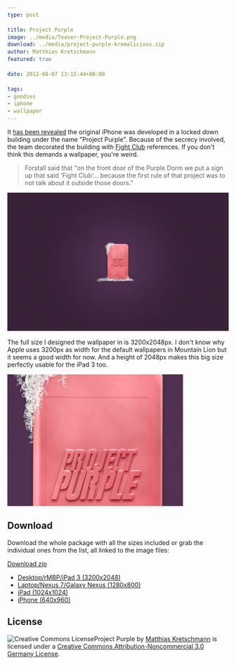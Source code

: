 ```yaml
---
type: post

title: Project Purple
image: ../media/Teaser-Project-Purple.png
download: ../media/project-purple-kremalicious.zip
author: Matthias Kretschmann
featured: true

date: 2012-08-07 13:15:44+00:00

tags:
- goodies
- iphone
- wallpaper
---
```


It [has been revealed](http://www.theverge.com/2012/8/3/3218846/schiller-forstall-fight-club-day-three-apple-samsung-trial/in/2971889) the original iPhone was developed in a locked down building under the name "Project Purple". Because of the secrecy involved, the team decorated the building with [Fight Club](http://www.imdb.com/title/tt0137523/) references. If you don't think this demands a wallpaper, you're weird.

<!-- more -->

> Forstall said that "on the front door of the Purple Dorm we put a sign up that said 'Fight Club'... because the first rule of that project was to not talk about it outside those doors."

![project purple](../media/project-purple-nexus-kremalicious.png)

The full size I designed the wallpaper in is 3200x2048px. I don't know why Apple uses 3200px as width for the default wallpapers in Mountain Lion but it seems a good width for now. And a height of 2048px makes this big size perfectly usable for the iPad 3 too.

![Project-Purple-Dribbble](../media/Project-Purple-Dribbble.png)

## Download

Download the whole package with all the sizes included or grab the individual ones from the list, all linked to the image files:

<p class="content-download">
    <a class="icon-download" href="../media/project-purple-kremalicious.zip">Download <span> zip</span></a>
</p>

* [Desktop/rMBP/iPad 3 (3200x2048)](../media/project-purple-kremalicious.png)
* [Laptop/Nexus 7/Galaxy Nexus (1280x800)](../media/project-purple-nexus-kremalicious.png)
* [iPad (1024x1024)](../media/project-purple-ipad-kremalicious.png)
* [iPhone (640x960)](../media/project-purple-iphone4-kremalicious.png)

## License

![Creative Commons License](https://i.creativecommons.org/l/by-nc/3.0/de/88x31.png)Project Purple by [Matthias Kretschmann](http://kremalicious.com) is licensed under a [Creative Commons Attribution-Noncommercial 3.0 Germany License](http://creativecommons.org/licenses/by-nc/3.0/de/).
